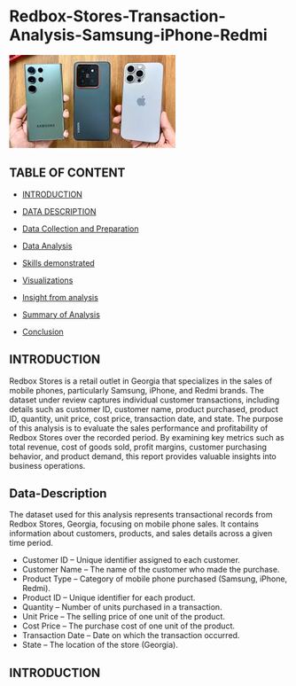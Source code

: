 # Redbox-Stores-Transaction-Analysis-Samsung-iPhone-Redmi

![PGONE](PHONE.jpeg)

## TABLE OF CONTENT

- [INTRODUCTION](#Introduction)

- [DATA DESCRIPTION](#Data-Description)

- [Data Collection and Preparation ](#Data-Collection-and-Preparation)

- [Data Analysis](#Data-Analysis)

- [Skills demonstrated](#Skills-demonstrated)

- [Visualizations](#Visualizations)

- [Insight from analysis](#Insight-from-analysis)

- [Summary of Analysis](#Summary-of-Analysis)

- [Conclusion](#Conclusion)


## INTRODUCTION
Redbox Stores is a retail outlet in Georgia that specializes in the sales of mobile phones, particularly Samsung, iPhone, and Redmi brands. The dataset under review captures individual customer transactions, including details such as customer ID, customer name, product purchased, product ID, quantity, unit price, cost price, transaction date, and state.
The purpose of this analysis is to evaluate the sales performance and profitability of Redbox Stores over the recorded period. By examining key metrics such as total revenue, cost of goods sold, profit margins, customer purchasing behavior, and product demand, this report provides valuable insights into business operations.

## Data-Description
The dataset used for this analysis represents transactional records from Redbox Stores, Georgia, focusing on mobile phone sales. It contains information about customers, products, and sales details across a given time period.
- Customer ID – Unique identifier assigned to each customer.
- Customer Name – The name of the customer who made the purchase.
- Product Type – Category of mobile phone purchased (Samsung, iPhone, Redmi).
- Product ID – Unique identifier for each product.
- Quantity – Number of units purchased in a transaction.
- Unit Price – The selling price of one unit of the product.
- Cost Price – The purchase cost of one unit of the product.
- Transaction Date – Date on which the transaction occurred.
- State – The location of the store (Georgia).


## INTRODUCTION
